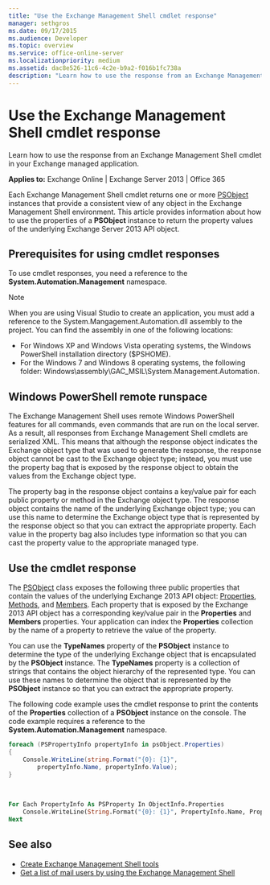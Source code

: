 ```yaml
---
title: "Use the Exchange Management Shell cmdlet response"
manager: sethgros
ms.date: 09/17/2015
ms.audience: Developer
ms.topic: overview
ms.service: office-online-server
ms.localizationpriority: medium
ms.assetid: dac8e526-11c6-4c2e-b9a2-f016b1fc738a
description: "Learn how to use the response from an Exchange Management Shell cmdlet in your Exchange managed application."
---
```


# Use the Exchange Management Shell cmdlet response

Learn how to use the response from an Exchange Management Shell cmdlet in your Exchange managed application.
  
**Applies to:** Exchange Online | Exchange Server 2013 | Office 365
  
Each Exchange Management Shell cmdlet returns one or more [PSObject](https://msdn.microsoft.com/library/system.management.automation.psobject%28VS.85%29.aspx) instances that provide a consistent view of any object in the Exchange Management Shell environment. This article provides information about how to use the properties of a **PSObject** instance to return the property values of the underlying Exchange Server 2013 API object. 
  
## Prerequisites for using cmdlet responses
<a name="prerequisites_bk"> </a>

To use cmdlet responses, you need a reference to the **System.Automation.Management** namespace. 
  
> [!NOTE]
>  When you are using Visual Studio to create an application, you must add a reference to the System.Mangagement.Automation.dll assembly to the project. You can find the assembly in one of the following locations: 
> - For Windows XP and Windows Vista operating systems, the Windows PowerShell installation directory ($PSHOME). 
> - For the Windows 7 and Windows 8 operating systems, the following folder: Windows\assembly\GAC_MSIL\System.Management.Automation. 
  
## Windows PowerShell remote runspace
<a name="usingremoterunspace_bk"> </a>

The Exchange Management Shell uses remote Windows PowerShell features for all commands, even commands that are run on the local server. As a result, all responses from Exchange Management Shell cmdlets are serialized XML. This means that although the response object indicates the Exchange object type that was used to generate the response, the response object cannot be cast to the Exchange object type; instead, you must use the property bag that is exposed by the response object to obtain the values from the Exchange object type.
  
The property bag in the response object contains a key/value pair for each public property or method in the Exchange object type. The response object contains the name of the underlying Exchange object type; you can use this name to determine the Exchange object type that is represented by the response object so that you can extract the appropriate property. Each value in the property bag also includes type information so that you can cast the property value to the appropriate managed type.
  
## Use the cmdlet response
<a name="usingPSObject_bk"> </a>

The [PSObject](https://msdn.microsoft.com/library/system.management.automation.psobject%28VS.85%29.aspx) class exposes the following three public properties that contain the values of the underlying Exchange 2013 API object: [Properties](https://msdn.microsoft.com/library/system.management.automation.psobject.properties%28VS.85%29.aspx), [Methods](https://msdn.microsoft.com/library/system.management.automation.psobject.methods%28VS.85%29.aspx), and [Members](https://msdn.microsoft.com/library/system.management.automation.psobject.members%28VS.85%29.aspx). Each property that is exposed by the Exchange 2013 API object has a corresponding key/value pair in the **Properties** and **Members** properties. Your application can index the **Properties** collection by the name of a property to retrieve the value of the property. 
  
You can use the **TypeNames** property of the **PSObject** instance to determine the type of the underlying Exchange object that is encapsulated by the **PSObject** instance. The **TypeNames** property is a collection of strings that contains the object hierarchy of the represented type. You can use these names to determine the object that is represented by the **PSObject** instance so that you can extract the appropriate property. 
  
The following code example uses the cmdlet response to print the contents of the **Properties** collection of a **PSObject** instance on the console. The code example requires a reference to the **System.Automation.Management** namespace. 
  
```cs
foreach (PSPropertyInfo propertyInfo in psObject.Properties)
{
    Console.WriteLine(string.Format("{0}: {1}",
        propertyInfo.Name, propertyInfo.Value);
}
```

<br/>

```vb
For Each PropertyInfo As PSProperty In ObjectInfo.Properties
    Console.WriteLine(String.Format("{0}: {1}", PropertyInfo.Name, PropertyInfo.Value))
Next

```

## See also

- [Create Exchange Management Shell tools](create-exchange-management-shell-tools.md)   
- [Get a list of mail users by using the Exchange Management Shell](how-to-get-a-list-of-mail-users-by-using-the-exchange-management-shell.md)
    

